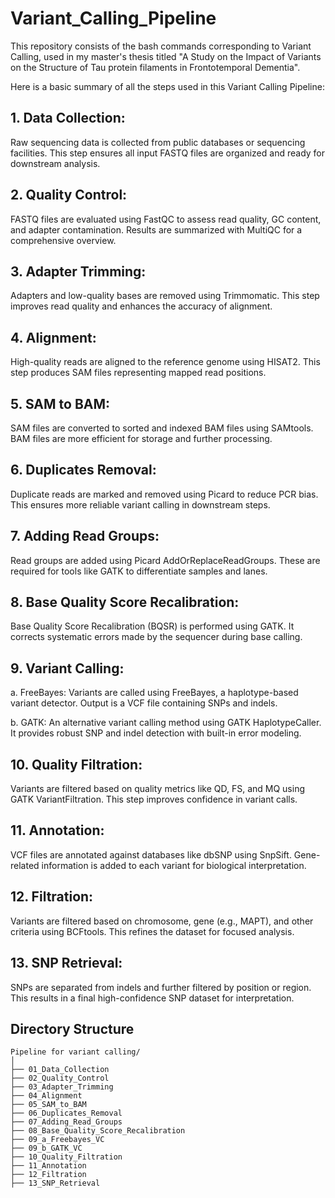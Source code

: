 # Variant_Calling_Pipeline
This repository consists of the bash commands corresponding to Variant Calling, used in my master's thesis titled "A Study on the Impact of Variants on the Structure of Tau protein filaments in Frontotemporal Dementia". 

Here is a basic summary of all the steps used in this Variant Calling Pipeline: 

## 1. Data Collection:
Raw sequencing data is collected from public databases or sequencing facilities. This step ensures all input FASTQ files are organized and ready for downstream analysis.

## 2. Quality Control:
FASTQ files are evaluated using FastQC to assess read quality, GC content, and adapter contamination. Results are summarized with MultiQC for a comprehensive overview.

## 3. Adapter Trimming:
Adapters and low-quality bases are removed using Trimmomatic. This step improves read quality and enhances the accuracy of alignment.

## 4. Alignment:
High-quality reads are aligned to the reference genome using HISAT2. This step produces SAM files representing mapped read positions.

## 5. SAM to BAM:
SAM files are converted to sorted and indexed BAM files using SAMtools. BAM files are more efficient for storage and further processing.

## 6. Duplicates Removal:
Duplicate reads are marked and removed using Picard to reduce PCR bias. This ensures more reliable variant calling in downstream steps.

## 7. Adding Read Groups:
Read groups are added using Picard AddOrReplaceReadGroups. These are required for tools like GATK to differentiate samples and lanes.

## 8. Base Quality Score Recalibration:
Base Quality Score Recalibration (BQSR) is performed using GATK. It corrects systematic errors made by the sequencer during base calling.

## 9. Variant Calling:
   a. FreeBayes: Variants are called using FreeBayes, a haplotype-based variant detector. Output is a VCF file containing SNPs and indels.
   
   b. GATK: An alternative variant calling method using GATK HaplotypeCaller. It provides robust SNP and indel detection with built-in error modeling.

## 10. Quality Filtration:
Variants are filtered based on quality metrics like QD, FS, and MQ using GATK VariantFiltration. This step improves confidence in variant calls.

## 11. Annotation:
VCF files are annotated against databases like dbSNP using SnpSift. Gene-related information is added to each variant for biological interpretation.

## 12. Filtration:
Variants are filtered based on chromosome, gene (e.g., MAPT), and other criteria using BCFtools. This refines the dataset for focused analysis.

## 13. SNP Retrieval:
SNPs are separated from indels and further filtered by position or region. This results in a final high-confidence SNP dataset for interpretation.


## Directory Structure

```
Pipeline for variant calling/
│
├── 01_Data_Collection
├── 02_Quality_Control
├── 03_Adapter_Trimming
├── 04_Alignment
├── 05_SAM_to_BAM
├── 06_Duplicates_Removal
├── 07_Adding_Read_Groups
├── 08_Base_Quality_Score_Recalibration
├── 09_a_Freebayes_VC
├── 09_b_GATK_VC
├── 10_Quality_Filtration
├── 11_Annotation
├── 12_Filtration
├── 13_SNP_Retrieval

```
